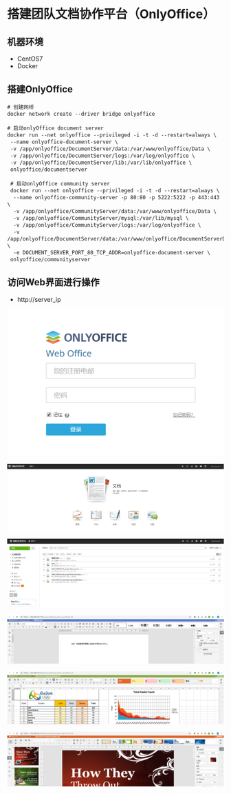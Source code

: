 # 搭建团队文档协作平台（OnlyOffice）

## 机器环境

* CentOS7
* Docker

## 搭建OnlyOffice

```text
# 创建网桥
docker network create --driver bridge onlyoffice

# 启动onlyOffice document server
docker run --net onlyoffice --privileged -i -t -d --restart=always \
 --name onlyoffice-document-server \
 -v /app/onlyoffice/DocumentServer/data:/var/www/onlyoffice/Data \
 -v /app/onlyoffice/DocumentServer/logs:/var/log/onlyoffice \
 -v /app/onlyoffice/DocumentServer/lib:/var/lib/onlyoffice \
 onlyoffice/documentserver
 
 # 启动onlyOffice community server
 docker run --net onlyoffice --privileged -i -t -d --restart=always \
  --name onlyoffice-community-server -p 80:80 -p 5222:5222 -p 443:443 \
  -v /app/onlyoffice/CommunityServer/data:/var/www/onlyoffice/Data \
  -v /app/onlyoffice/CommunityServer/mysql:/var/lib/mysql \
  -v /app/onlyoffice/CommunityServer/logs:/var/log/onlyoffice \
  -v /app/onlyoffice/DocumentServer/data:/var/www/onlyoffice/DocumentServerData \
  -e DOCUMENT_SERVER_PORT_80_TCP_ADDR=onlyoffice-document-server \
 onlyoffice/communityserver
```

## 访问Web界面进行操作

* http://server\_ip

![](../.gitbook/assets/1%20%281%29.png)

![](../.gitbook/assets/2%20%286%29.png)

![](../.gitbook/assets/3%20%281%29.png)

![word](../.gitbook/assets/4.png)

![excel](../.gitbook/assets/5.png)

![ppt](../.gitbook/assets/6%20%281%29.png)



